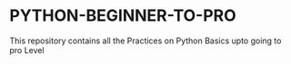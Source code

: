 # PYTHON-BEGINNER-TO-PRO
This repository contains all the Practices on Python Basics upto going to pro Level
